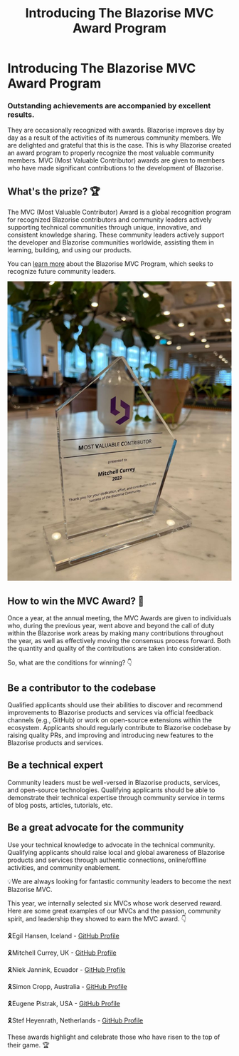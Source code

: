 ﻿---
title: Introducing The Blazorise MVC Award Program
description: Outstanding achievements are accompanied by excellent results. They are occasionally recognized with awards. Blazorise improves day by day as a result of the activities of its numerous communities.
permalink: /blog/introducing-the-blazorise-mvc-award-program
canonical: /blog/introducing-the-blazorise-mvc-award-program
image-url: img/introducing-the-blazorise-mvc-award-program.png
image-text: Introducing The Blazorise MVC Award Program
author-name: Tihana Jukić
author-image: "/assets/img/authors/tihana.png"
category: Community
posted-on: 2022-12-05
read-time: 4 min
---

# Introducing The Blazorise MVC Award Program

### Outstanding achievements are accompanied by excellent results.

They are occasionally recognized with awards. Blazorise improves day by day as a result of the activities of its numerous community members. We are delighted and grateful that this is the case. This is why Blazorise created an award program to properly recognize the most valuable community members. MVC (Most Valuable Contributor) awards are given to members who have made significant contributions to the development of Blazorise.

## What's the prize? 🏆

The MVC (Most Valuable Contributor) Award is a global recognition program for recognized Blazorise contributors and community leaders actively supporting technical communities through unique, innovative, and consistent knowledge sharing. These community leaders actively support the developer and Blazorise communities worldwide, assisting them in learning, building, and using our products. 

You can [learn more](https://github.com/Megabit/Blazorise/wiki/What-it-takes-to-be-a-Blazorise-MVC) about the Blazorise MVC Program, which seeks to recognize future community leaders.

![MVC Award for Mitchel](img/mvc-mitchel.jpeg)

## How to win the MVC Award? 🎲

Once a year, at the annual meeting, the MVC Awards are given to individuals who, during the previous year, went above and beyond the call of duty within the Blazorise work areas by making many contributions throughout the year, as well as effectively moving the consensus process forward. Both the quantity and quality of the contributions are taken into consideration.

So, what are the conditions for winning? 👇

## Be a contributor to the codebase

Qualified applicants should use their abilities to discover and recommend improvements to Blazorise products and services via official feedback channels (e.g., GitHub) or work on open-source extensions within the ecosystem. Applicants should regularly contribute to Blazorise codebase by raising quality PRs, and improving and introducing new features to the Blazorise products and services.

## Be a technical expert

Community leaders must be well-versed in Blazorise products, services, and open-source technologies. Qualifying applicants should be able to demonstrate their technical expertise through community service in terms of blog posts, articles, tutorials, etc.

## Be a great advocate for the community

Use your technical knowledge to advocate in the technical community. Qualifying applicants should raise local and global awareness of Blazorise products and services through authentic connections, online/offline activities, and community enablement.

💡We are always looking for fantastic community leaders to become the next Blazorise MVC.

This year, we internally selected six MVCs whose work deserved reward. Here are some great examples of our MVCs and the passion, community spirit, and leadership they showed to earn the MVC award. 👇

🎗️Egil Hansen, Iceland - [GitHub Profile](https://github.com/egil)

🎗️Mitchell Currey, UK - [GitHub Profile](https://github.com/MitchellNZ)

🎗️Niek Jannink, Ecuador - [GitHub Profile](https://github.com/njannink)

🎗️Simon Cropp, Australia - [GitHub Profile](https://github.com/SimonCropp)

🎗️Eugene Pistrak, USA - [GitHub Profile](https://github.com/glutio)

🎗️Stef Heyenrath, Netherlands - [GitHub Profile](https://github.com/StefH)

These awards highlight and celebrate those who have risen to the top of their game. 🏆